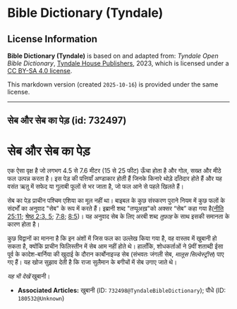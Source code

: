 # Bible Dictionary (Tyndale)

## License Information

**Bible Dictionary (Tyndale)** is based on and adapted from: _Tyndale Open Bible Dictionary_, [Tyndale House Publishers](https://tyndaleopenresources.com/), 2023, which is licensed under a [CC BY-SA 4.0 license](https://creativecommons.org/licenses/by-sa/4.0/legalcode.en).

This markdown version (created `2025-10-16`) is provided under the same license.



--------------------------------

## सेब और सेब का पेड़ (id: 732497)

सेब और सेब का पेड़
==================

एक ऐसा वृक्ष है जो लगभग 4\.5 से 7\.6 मीटर (15 से 25 फीट) ऊँचा होता है और गोल, सख्त और मीठे फल उत्पन्न करता है। इस पेड़ की पत्तियाँ अण्डाकार होती हैं जिनके किनारे थोड़े दाँतेदार होते हैं और यह वसंत ऋतु में सफेद या गुलाबी फूलों से भर जाता है, जो फल आने से पहले खिलते हैं।

सेब का पेड़ प्राचीन पश्चिम एशिया का मूल नहीं था। बाइबल के कुछ संस्करण पुराने नियम में कुछ फलों के संदर्भों का अनुवाद "सेब" के रूप में करते हैं। इब्रानी शब्द "तप्पूअख़"को अक्सर “सेब” कहा गया है([नीति 25:11](https://ref.ly/Prov25:11); [श्रेष्ठ 2:3, 5](https://ref.ly/Song2:3,Song2:5); [7:8](https://ref.ly/Song7:8); [8:5](https://ref.ly/Song8:5))। यह अनुवाद सेब के लिए अरबी शब्द *तुफ़ाह* के साथ इसकी समानता के कारण होता है।

कुछ विद्वानों का मानना है कि इन अंशों में जिस फल का उल्लेख किया गया है, वह वास्तव में खुबानी हो सकता है, क्योंकि प्राचीन फिलिस्तीन में सेब आम नहीं होते थे। हालाँकि, शोधकर्ताओं ने 9वीं शताब्दी ईसा पूर्व के कादेश\-बार्निया की खुदाई के दौरान कार्बोनाइज्ड सेब (संभवतः जंगली सेब, *मालूस सिल्वेस्ट्रीस*) पाए गए हैं। यह खोज सुझाव देती है कि राजा सुलैमान के बगीचों में सेब उगाए जाते थे।

*यह भी देखें* खुबानी।

* **Associated Articles:** खुबानी (ID: `732498@TyndaleBibleDictionary`); पौधे (ID: `180532@Unknown`)

